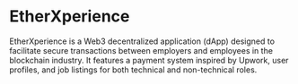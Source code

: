 # EtherXperience
EtherXperience is a Web3 decentralized application (dApp) designed to facilitate secure transactions between employers and employees in the blockchain industry. It features a payment system inspired by Upwork, user profiles, and job listings for both technical and non-technical roles.
